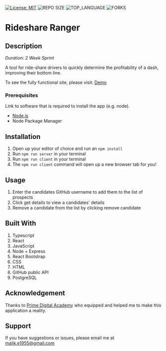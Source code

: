 [![License: MIT](https://img.shields.io/badge/License-MIT-yellow.svg)](https://opensource.org/licenses/MIT)
![REPO SIZE](https://img.shields.io/github/repo-size/MalikElate/rideshare-ranger.svg?style=flat-square)
![TOP_LANGUAGE](https://img.shields.io/github/languages/top/MalikElate/rideshare-ranger.svg?style=flat-square)
![FORKS](https://img.shields.io/github/forks/MalikElate/rideshare-ranger.svg?style=social)

# Rideshare Ranger

## Description

_Duration: 2 Week Sprint_

A tool for ride-share drivers to quickly determine the profitability of a dash, improving their bottom line. 

To see the fully functional site, please visit: [Demo](https://www.ridepartranger.com/doordash)

### Prerequisites

Link to software that is required to install the app (e.g. node).

- [Node.js](https://nodejs.org/en/)
- Node Package Manager 

## Installation

1. Open up your editor of choice and run an `npm install`
2. Run `npm run server` in your terminal
3. Run `npm run client` in your terminal
4. The `npm run client` command will open up a new browser tab for you!

## Usage

1. Enter the candidates GitHub username to add them to the list of prospects
2. Click get details to view a candidates' details 
3. Remove a candidate from the list by clicking remove candidate

## Built With

1. Typescript
2. React
3. JavaScript 
4. Node + Express
5. React Bootstrap 
6. CSS 
7. HTML 
8. GitHub public API
9. PostgreSQL 

## Acknowledgement
Thanks to [Prime Digital Academy](www.primeacademy.io) who equipped and helped me to make this application a reality.

## Support
If you have suggestions or issues, please email me at [malik.e1955@gmail.com](www.google.com)

<!-- ## Screen Shot

![Stretch Goals Wireframe](wireframes/githubataglance.png) -->